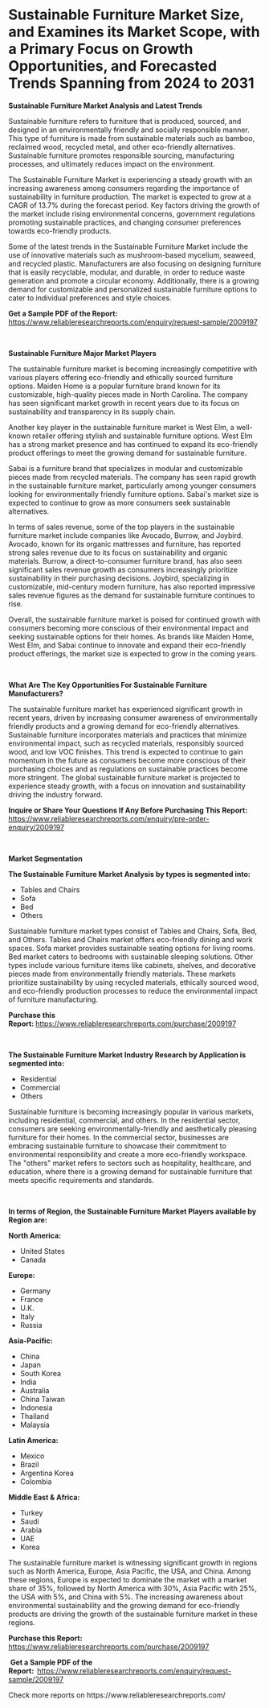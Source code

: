 <p><h1>Sustainable Furniture Market Size, and Examines its Market Scope, with a Primary Focus on Growth Opportunities, and Forecasted Trends Spanning from 2024 to 2031</h1></p><p><strong>Sustainable Furniture Market Analysis and Latest Trends</strong></p>
<p><p>Sustainable furniture refers to furniture that is produced, sourced, and designed in an environmentally friendly and socially responsible manner. This type of furniture is made from sustainable materials such as bamboo, reclaimed wood, recycled metal, and other eco-friendly alternatives. Sustainable furniture promotes responsible sourcing, manufacturing processes, and ultimately reduces impact on the environment.</p><p>The Sustainable Furniture Market is experiencing a steady growth with an increasing awareness among consumers regarding the importance of sustainability in furniture production. The market is expected to grow at a CAGR of 13.7% during the forecast period. Key factors driving the growth of the market include rising environmental concerns, government regulations promoting sustainable practices, and changing consumer preferences towards eco-friendly products.</p><p>Some of the latest trends in the Sustainable Furniture Market include the use of innovative materials such as mushroom-based mycelium, seaweed, and recycled plastic. Manufacturers are also focusing on designing furniture that is easily recyclable, modular, and durable, in order to reduce waste generation and promote a circular economy. Additionally, there is a growing demand for customizable and personalized sustainable furniture options to cater to individual preferences and style choices.</p></p>
<p><strong>Get a Sample PDF of the Report:&nbsp;</strong> <a href="https://www.reliableresearchreports.com/enquiry/request-sample/2009197">https://www.reliableresearchreports.com/enquiry/request-sample/2009197</a></p>
<p>&nbsp;</p>
<p><strong>Sustainable Furniture Major Market Players</strong></p>
<p><p>The sustainable furniture market is becoming increasingly competitive with various players offering eco-friendly and ethically sourced furniture options. Maiden Home is a popular furniture brand known for its customizable, high-quality pieces made in North Carolina. The company has seen significant market growth in recent years due to its focus on sustainability and transparency in its supply chain.</p><p>Another key player in the sustainable furniture market is West Elm, a well-known retailer offering stylish and sustainable furniture options. West Elm has a strong market presence and has continued to expand its eco-friendly product offerings to meet the growing demand for sustainable furniture.</p><p>Sabai is a furniture brand that specializes in modular and customizable pieces made from recycled materials. The company has seen rapid growth in the sustainable furniture market, particularly among younger consumers looking for environmentally friendly furniture options. Sabai's market size is expected to continue to grow as more consumers seek sustainable alternatives.</p><p>In terms of sales revenue, some of the top players in the sustainable furniture market include companies like Avocado, Burrow, and Joybird. Avocado, known for its organic mattresses and furniture, has reported strong sales revenue due to its focus on sustainability and organic materials. Burrow, a direct-to-consumer furniture brand, has also seen significant sales revenue growth as consumers increasingly prioritize sustainability in their purchasing decisions. Joybird, specializing in customizable, mid-century modern furniture, has also reported impressive sales revenue figures as the demand for sustainable furniture continues to rise.</p><p>Overall, the sustainable furniture market is poised for continued growth with consumers becoming more conscious of their environmental impact and seeking sustainable options for their homes. As brands like Maiden Home, West Elm, and Sabai continue to innovate and expand their eco-friendly product offerings, the market size is expected to grow in the coming years.</p></p>
<p>&nbsp;</p>
<p><strong>What Are The Key Opportunities For Sustainable Furniture Manufacturers?</strong></p>
<p><p>The sustainable furniture market has experienced significant growth in recent years, driven by increasing consumer awareness of environmentally friendly products and a growing demand for eco-friendly alternatives. Sustainable furniture incorporates materials and practices that minimize environmental impact, such as recycled materials, responsibly sourced wood, and low VOC finishes. This trend is expected to continue to gain momentum in the future as consumers become more conscious of their purchasing choices and as regulations on sustainable practices become more stringent. The global sustainable furniture market is projected to experience steady growth, with a focus on innovation and sustainability driving the industry forward.</p></p>
<p><strong>Inquire or Share Your Questions If Any Before Purchasing This Report:</strong> <a href="https://www.reliableresearchreports.com/enquiry/pre-order-enquiry/2009197">https://www.reliableresearchreports.com/enquiry/pre-order-enquiry/2009197</a></p>
<p>&nbsp;</p>
<p><strong>Market Segmentation</strong></p>
<p><strong>The Sustainable Furniture Market Analysis by types is segmented into:</strong></p>
<p><ul><li>Tables and Chairs</li><li>Sofa</li><li>Bed</li><li>Others</li></ul></p>
<p><p>Sustainable furniture market types consist of Tables and Chairs, Sofa, Bed, and Others. Tables and Chairs market offers eco-friendly dining and work spaces. Sofa market provides sustainable seating options for living rooms. Bed market caters to bedrooms with sustainable sleeping solutions. Other types include various furniture items like cabinets, shelves, and decorative pieces made from environmentally friendly materials. These markets prioritize sustainability by using recycled materials, ethically sourced wood, and eco-friendly production processes to reduce the environmental impact of furniture manufacturing.</p></p>
<p><strong>Purchase this Report:&nbsp;</strong><a href="https://www.reliableresearchreports.com/purchase/2009197">https://www.reliableresearchreports.com/purchase/2009197</a></p>
<p>&nbsp;</p>
<p><strong>The Sustainable Furniture Market Industry Research by Application is segmented into:</strong></p>
<p><ul><li>Residential</li><li>Commercial</li><li>Others</li></ul></p>
<p><p>Sustainable furniture is becoming increasingly popular in various markets, including residential, commercial, and others. In the residential sector, consumers are seeking environmentally-friendly and aesthetically pleasing furniture for their homes. In the commercial sector, businesses are embracing sustainable furniture to showcase their commitment to environmental responsibility and create a more eco-friendly workspace. The "others" market refers to sectors such as hospitality, healthcare, and education, where there is a growing demand for sustainable furniture that meets specific requirements and standards.</p></p>
<p>&nbsp;</p>
<p><strong>In terms of Region, the Sustainable Furniture Market Players available by Region are:</strong></p>
<p>
    <p> <strong> North America: </strong>
        <ul>
            <li>United States</li>
            <li>Canada</li>
        </ul>
        </p> 
    <p> <strong> Europe: </strong>
        <ul>
            <li>Germany</li>
            <li>France</li>
            <li>U.K.</li>
            <li>Italy</li>
            <li>Russia</li>
        </ul>
        </p> 
    <p> <strong> Asia-Pacific: </strong>
        <ul>
            <li>China</li>
            <li>Japan</li>
            <li>South Korea</li>
            <li>India</li>
            <li>Australia</li>
            <li>China Taiwan</li>
            <li>Indonesia</li>
            <li>Thailand</li>
            <li>Malaysia</li>
        </ul>
        </p> 
    <p> <strong> Latin America: </strong>
        <ul>
            <li>Mexico</li>
            <li>Brazil</li>
            <li>Argentina Korea</li>
            <li>Colombia</li>
        </ul>
        </p> 
    <p> <strong> Middle East & Africa: </strong>
        <ul>
            <li>Turkey</li>
            <li>Saudi</li>
            <li>Arabia</li>
            <li>UAE</li>
            <li>Korea</li>
        </ul>
    </p>
    </p>
<p><p>The sustainable furniture market is witnessing significant growth in regions such as North America, Europe, Asia Pacific, the USA, and China. Among these regions, Europe is expected to dominate the market with a market share of 35%, followed by North America with 30%, Asia Pacific with 25%, the USA with 5%, and China with 5%. The increasing awareness about environmental sustainability and the growing demand for eco-friendly products are driving the growth of the sustainable furniture market in these regions.</p></p>
<p><strong>Purchase this Report: </strong><a href="https://www.reliableresearchreports.com/purchase/2009197">https://www.reliableresearchreports.com/purchase/2009197</a></p>
<p>&nbsp;<strong>Get a Sample PDF of the Report:&nbsp;&nbsp;</strong><a href="https://www.reliableresearchreports.com/enquiry/request-sample/2009197">https://www.reliableresearchreports.com/enquiry/request-sample/2009197</a></p>
<p><strong></strong></p>
<p>Check more reports on https://www.reliableresearchreports.com/</p>